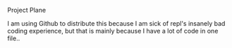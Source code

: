 Project Plane

I am using Github to distribute this because I am sick of repl's insanely bad coding experience, but that is mainly because I have a lot of code in one file..
